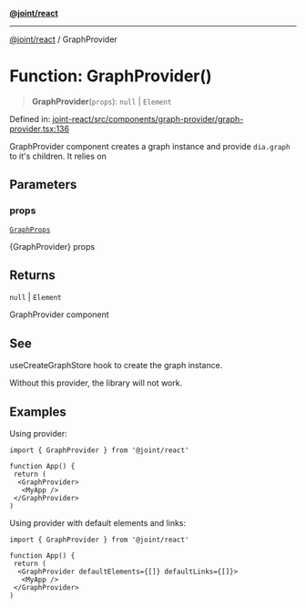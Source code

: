 [**@joint/react**](../README.md)

***

[@joint/react](../README.md) / GraphProvider

# Function: GraphProvider()

> **GraphProvider**(`props`): `null` \| `Element`

Defined in: [joint-react/src/components/graph-provider/graph-provider.tsx:136](https://github.com/samuelgja/joint/blob/main/packages/joint-react/src/components/graph-provider/graph-provider.tsx#L136)

GraphProvider component creates a graph instance and provide `dia.graph` to it's children.
It relies on

## Parameters

### props

[`GraphProps`](../interfaces/GraphProps.md)

{GraphProvider} props

## Returns

`null` \| `Element`

GraphProvider component

## See

useCreateGraphStore hook to create the graph instance.

Without this provider, the library will not work.

## Examples

Using provider:
```tsx
import { GraphProvider } from '@joint/react'

function App() {
 return (
  <GraphProvider>
   <MyApp />
 </GraphProvider>
)
```

Using provider with default elements and links:
```tsx
import { GraphProvider } from '@joint/react'

function App() {
 return (
  <GraphProvider defaultElements={[]} defaultLinks={[]}>
   <MyApp />
 </GraphProvider>
)
```
